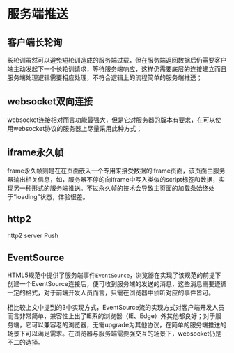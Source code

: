 # 服务端推送
<!-- toc -->

## 客户端长轮询

长轮训虽然可以避免短轮训造成的服务端过载，但在服务端返回数据后仍需要客户端主动发起下一个长轮训请求，等待服务端响应，这样仍需要底层的连接建立而且服务端处理逻辑需要相应处理，不符合逻辑上的流程简单的服务端推送；

## websocket双向连接

websocket连接相对而言功能最强大，但是它对服务器的版本有要求，在可以使用websocket协议的服务器上尽量采用此种方式；

## iframe永久帧

frame永久帧则是在在页面嵌入一个专用来接受数据的iframe页面，该页面由服务器输出相关信息，如，服务器不停的向iframe中写入类似的script标签和数据，实现另一种形式的服务端推送。不过永久帧的技术会导致主页面的加载条始终处于“loading”状态，体验很差。

## http2

http2 server Push

## EventSource

HTML5规范中提供了服务端事件`EventSource`，浏览器在实现了该规范的前提下创建一个EventSource连接后，便可收到服务端的发送的消息，这些消息需要遵循一定的格式，对于前端开发人员而言，只需在浏览器中侦听对应的事件皆可。

相比较上文中提到的3中实现方式，EventSource流的实现方式对客户端开发人员而言非常简单，兼容性上出了IE系的浏览器（IE、Edge）外其他都良好；对于服务端，它可以兼容老的浏览器，无需upgrade为其他协议，在简单的服务端推送的场景下可以满足需求。在浏览器与服务端需要强交互的场景下，websocket仍是不二的选择。
